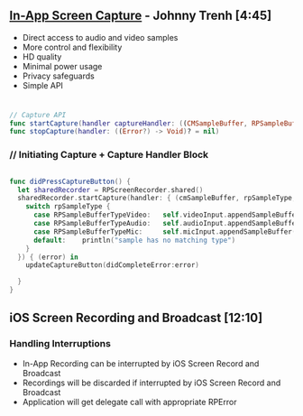 
## [In-App Screen Capture](2017-606-1-in-app-screen-capture.md) - Johnny Trenh [4:45]



* Direct access to audio and video samples
* More control and flexibility
* HD quality
* Minimal power usage
* Privacy safeguards
* Simple API


###

```swift

// Capture API
func startCapture(handler captureHandler: ((CMSampleBuffer, RPSampleBufferType, Error?) -> Void)?, completionHandler: ((Error?) -> Void)? = nil)
func stopCapture(handler: ((Error?) -> Void)? = nil)

```

### // Initiating Capture + Capture Handler Block

```swift

func didPressCaptureButton() {
  let sharedRecorder = RPScreenRecorder.shared()
  sharedRecorder.startCapture(handler: { (cmSampleBuffer, rpSampleType, error) in
    switch rpSampleType {
      case RPSampleBufferTypeVideo:   self.videoInput.appendSampleBuffer(samples)
      case RPSampleBufferTypeAudio:   self.audioInput.appendSampleBuffer(samples)
      case RPSampleBufferTypeMic:     self.micInput.appendSampleBuffer(samples)
      default:    println("sample has no matching type")
    }
  }) { (error) in
    updateCaptureButton(didCompleteError:error)

  }
}
```

## iOS Screen Recording and Broadcast [12:10]


### Handling Interruptions

* In-App Recording can be interrupted by iOS Screen Record and Broadcast
* Recordings will be discarded if interrupted by iOS Screen Record and Broadcast
* Application will get delegate call with appropriate RPError
